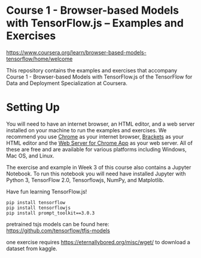 Course 1 - Browser-based Models with TensorFlow.js – Examples and Exercises
===========================================================================

https://www.coursera.org/learn/browser-based-models-tensorflow/home/welcome

This repository contains the examples and exercises that accompany Course 1 - Browser-based Models with TensorFlow.js of the TensorFlow for Data and Deployment Specialization at Coursera.

# Setting Up

You will need to have an internet browser, an HTML editor, and a web server installed on your machine to run the examples and exercises. We recommend you use [Chrome](https://www.google.com/chrome/) as your internet browser,  [Brackets](http://brackets.io/) as your HTML editor and the [Web Server for Chrome App](https://chrome.google.com/webstore/detail/web-server-for-chrome/ofhbbkphhbklhfoeikjpcbhemlocgigb?hl=en) as your web server. All of these are free and are available for various platforms including Windows, Mac OS, and Linux.

The exercise and example in Week 3 of this course also contains a Jupyter Notebook. To run this notebook you will need have installed Jupyter with Python 3, TensorFlow 2.0, Tensorflowjs, NumPy, and Matplotlib.  


Have fun learning TensorFlow.js!

```
pip install tensorflow
pip install tensorflowjs
pip install prompt_toolkit==3.0.3
```

pretrained tsjs models can be found here: https://github.com/tensorflow/tfjs-models

one exercise requires https://eternallybored.org/misc/wget/ to download a dataset from kaggle.
